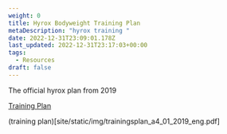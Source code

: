 ```yaml
---
weight: 0
title: Hyrox Bodyweight Training Plan
metaDescription: "hyrox training "
date: 2022-12-31T23:09:01.178Z
last_updated: 2022-12-31T23:17:03+00:00
tags:
  - Resources
draft: false
---
```

The official hyrox plan from 2019

[Training Plan](static/img/trainingsplan_a4_01_2019_eng.pdf)



(training plan)\[site/static/img/trainingsplan_a4_01_2019_eng.pdf]